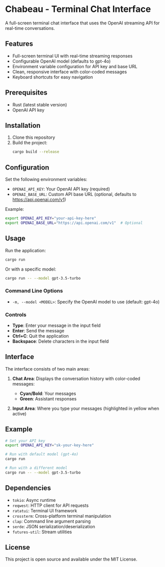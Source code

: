 # Chabeau - Terminal Chat Interface

A full-screen terminal chat interface that uses the OpenAI streaming API for real-time conversations.

## Features

- Full-screen terminal UI with real-time streaming responses
- Configurable OpenAI model (defaults to gpt-4o)
- Environment variable configuration for API key and base URL
- Clean, responsive interface with color-coded messages
- Keyboard shortcuts for easy navigation

## Prerequisites

- Rust (latest stable version)
- OpenAI API key

## Installation

1. Clone this repository
2. Build the project:
   ```bash
   cargo build --release
   ```

## Configuration

Set the following environment variables:

- `OPENAI_API_KEY`: Your OpenAI API key (required)
- `OPENAI_BASE_URL`: Custom API base URL (optional, defaults to https://api.openai.com/v1)

Example:
```bash
export OPENAI_API_KEY="your-api-key-here"
export OPENAI_BASE_URL="https://api.openai.com/v1"  # Optional
```

## Usage

Run the application:
```bash
cargo run
```

Or with a specific model:
```bash
cargo run -- --model gpt-3.5-turbo
```

### Command Line Options

- `-m, --model <MODEL>`: Specify the OpenAI model to use (default: gpt-4o)

### Controls

- **Type**: Enter your message in the input field
- **Enter**: Send the message
- **Ctrl+C**: Quit the application
- **Backspace**: Delete characters in the input field

## Interface

The interface consists of two main areas:

1. **Chat Area**: Displays the conversation history with color-coded messages:
   - **Cyan/Bold**: Your messages
   - **Green**: Assistant responses

2. **Input Area**: Where you type your messages (highlighted in yellow when active)

## Example

```bash
# Set your API key
export OPENAI_API_KEY="sk-your-key-here"

# Run with default model (gpt-4o)
cargo run

# Run with a different model
cargo run -- --model gpt-3.5-turbo
```

## Dependencies

- `tokio`: Async runtime
- `reqwest`: HTTP client for API requests
- `ratatui`: Terminal UI framework
- `crossterm`: Cross-platform terminal manipulation
- `clap`: Command line argument parsing
- `serde`: JSON serialization/deserialization
- `futures-util`: Stream utilities

## License

This project is open source and available under the MIT License.
